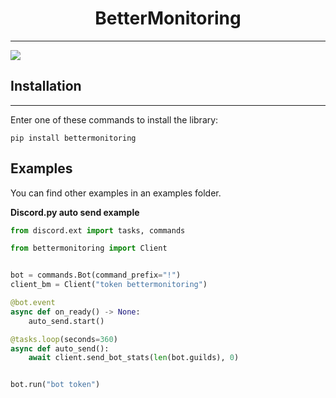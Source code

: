 <h1 style="text-align: center" > BetterMonitoring </h1>

---

<img style="justify-content: center;" src="https://img.shields.io/pypi/dm/bettermonitoring">

## Installation

---

Enter one of these commands to install the library:

```
pip install bettermonitoring
```

## Examples

You can find other examples in an examples folder.

**Discord.py auto send example**

```py
from discord.ext import tasks, commands

from bettermonitoring import Client


bot = commands.Bot(command_prefix="!")
client_bm = Client("token bettermonitoring")

@bot.event
async def on_ready() -> None:
    auto_send.start()

@tasks.loop(seconds=360)
async def auto_send():
    await client.send_bot_stats(len(bot.guilds), 0)


bot.run("bot token")
```